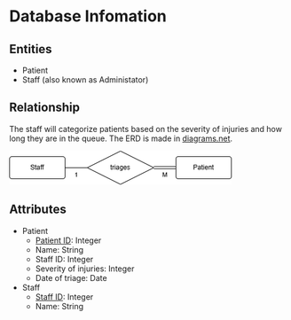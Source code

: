# Database Infomation

## Entities

* Patient
* Staff (also known as Administator)

## Relationship

The staff will categorize patients based on the severity of injuries and how long they are in the queue. The ERD is made in [diagrams.net](https://www.drawio.com).

![Database Schema](schema.png)

## Attributes

* Patient
  - <ins>Patient ID</ins>: Integer
  - Name: String
  - Staff ID: Integer
  - Severity of injuries: Integer
  - Date of triage: Date
* Staff
  - <ins>Staff ID</ins>: Integer
  - Name: String